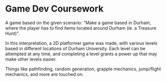 # Game Dev Coursework

A game based on the given scenario: "Make a game based in Durham, where the player has to find items located around Durham (ie. a Treasure Hunt)".

In this interpretation, a 2D platformer game was made, with various levels based in different locations of Durham University. Each level can be attempted at any time, and completing a level grants a power up that may make other levels easier.

Things like pathfinding, random generation, grapple mechanics, jump/flight mechanics, and more are touched on.
